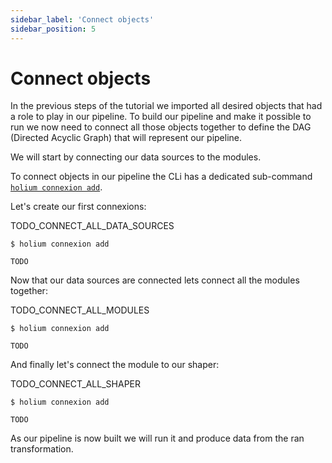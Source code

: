 ```yaml
---
sidebar_label: 'Connect objects'
sidebar_position: 5
---
```


# Connect objects

In the previous steps of the tutorial we imported all desired objects that had a role to play in our 
pipeline. To build our pipeline and make it possible to run we now need to connect all those objects
together to define the DAG (Directed Acyclic Graph) that will represent our pipeline.

We will start by connecting our data sources to the modules. 

To connect objects in our pipeline the CLi has a dedicated sub-command [`holium connexion add`](TODO_LINK_TO_CONNEXION_ADD).

Let's create our first connexions:

TODO_CONNECT_ALL_DATA_SOURCES
```shell
$ holium connexion add

TODO
```

Now that our data sources are connected lets connect all the modules together:

TODO_CONNECT_ALL_MODULES
```shell
$ holium connexion add

TODO
```

And finally let's connect the module to our shaper:

TODO_CONNECT_ALL_SHAPER
```shell
$ holium connexion add

TODO
```

As our pipeline is now built we will run it and produce data from the ran transformation.
